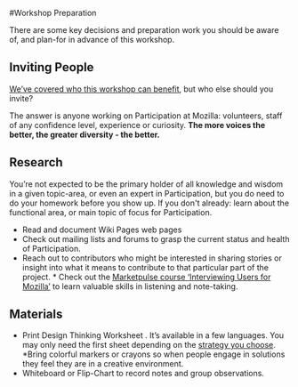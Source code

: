 #Workshop Preparation

There are some key decisions and preparation work you should be aware of, and plan-for in advance of this workshop.

## Inviting People
[We’ve covered who this workshop can benefit](), but who else should you invite?  

The answer is anyone working on Participation at Mozilla: volunteers, staff of any confidence level, experience or curiosity.  **The more voices the better, the greater diversity - the better.**

## Research

You’re not expected to be the primary holder of all knowledge and wisdom in a given topic-area, or even an expert in Participation, but you do need to do your homework before you show up.  If you don't already: learn about the functional area, or main topic of focus for Participation.  

* Read and document Wiki Pages web pages
* Check out mailing lists and forums to grasp the current status and health of Participation. 
* Reach out to contributors who might be interested in sharing stories or insight into what it means to contribute to that particular part of the project.  * Check out the [Marketpulse course ‘Interviewing Users for Mozilla’](http://education.mozilla-community.org/modules/marketpulse_activities/step_3/) to learn valuable skills in listening and note-taking.

## Materials
* Print Design Thinking Worksheet . It’s available in a few languages.  You may only need the first sheet depending on the [strategy you choose]().
*Bring colorful markers or crayons so when people engage in solutions they feel they are in a creative environment.
* Whiteboard or Flip-Chart to record notes and group observations.


